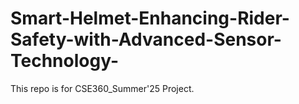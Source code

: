 # Smart-Helmet-Enhancing-Rider-Safety-with-Advanced-Sensor-Technology-
This repo is for CSE360_Summer'25 Project.
